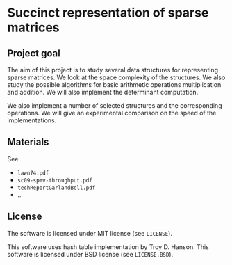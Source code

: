 # Succinct representation of sparse matrices

## Project goal

The aim of this project is to study several data structures for representing
sparse matrices. We look at the space complexity of the structures. We also
study the possible algorithms for basic arithmetic operations multiplication and
addition. We will also implement the determinant computation.

We also implement a number of selected structures and the corresponding
operations. We will give an experimental comparison on the speed of the
implementations.

## Materials

See:

  * `lawn74.pdf`
  * `sc09-spmv-throughput.pdf`
  * `techReportGarlandBell.pdf`
  * ..

## License

The software is licensed under MIT license (see `LICENSE`).

This software uses hash table implementation by Troy D. Hanson. This software is
licensed under BSD license (see `LICENSE.BSD`).
